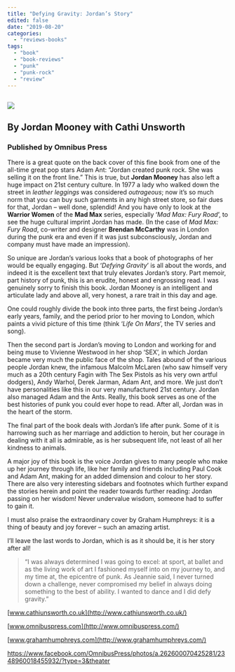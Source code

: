 ```yaml
---
title: "Defying Gravity: Jordan’s Story"
edited: false
date: "2019-08-20"
categories:
  - "reviews-books"
tags:
  - "book"
  - "book-reviews"
  - "punk"
  - "punk-rock"
  - "review"
---
```


## ![](https://www.hellbound.ca/wp-content/uploads/2019/08/Defying-Gravity-Jordan’s-Story.jpg)

## By Jordan Mooney with Cathi Unsworth

### Published by Omnibus Press

There is a great quote on the back cover of this fine book from one of the all-time great pop stars Adam Ant: “Jordan created punk rock. She was selling it on the front line.” This is true, but **Jordan Mooney** has also left a huge impact on 21st century culture. In 1977 a lady who walked down the street in _leather leggings_ was considered _outrageous_; now it’s so much norm that you can buy such garments in any high street store, so fair dues for that, Jordan – well done, splendid! And you have only to look at the **Warrior Women** of the **Mad Max** series, especially ‘_Mad Max: Fury Road_’, to see the huge cultural imprint Jordan has made. (In the case of _Mad Max: Fury Road_, co-writer and designer **Brendan McCarthy** was in London during the punk era and even if it was just subconsciously, Jordan and company must have made an impression).

So unique are Jordan’s various looks that a book of photographs of her would be equally engaging. But ‘_Defying Gravity_’ is all about the words, and indeed it is the excellent text that truly elevates Jordan’s story. Part memoir, part history of punk, this is an erudite, honest and engrossing read. I was genuinely sorry to finish this book. Jordan Mooney is an intelligent and articulate lady and above all, very honest, a rare trait in this day and age.

One could roughly divide the book into three parts, the first being Jordan’s early years, family, and the period prior to her moving to London, which paints a vivid picture of this time (think ‘_Life On Mars_’, the TV series and song). 

Then the second part is Jordan’s moving to London and working for and being muse to Vivienne Westwood in her shop ‘SEX’, in which Jordan became very much the public face of the shop. Tales abound of the various people Jordan knew, the infamous Malcolm McLaren (who saw himself very much as a 20th century Fagin with The Sex Pistols as his very own artful dodgers), Andy Warhol, Derek Jarman, Adam Ant, and more. We just don’t have personalities like this in our very manufactured 21st century. Jordan also managed Adam and the Ants. Really, this book serves as one of the best histories of punk you could ever hope to read. After all, Jordan was in the heart of the storm.

The final part of the book deals with Jordan’s life after punk. Some of it is harrowing such as her marriage and addiction to heroin, but her courage in dealing with it all is admirable, as is her subsequent life, not least of all her kindness to animals.

A major joy of this book is the voice Jordan gives to many people who make up her journey through life, like her family and friends including Paul Cook and Adam Ant, making for an added dimension and colour to her story. There are also very interesting sidebars and footnotes which further expand the stories herein and point the reader towards further reading: Jordan passing on her wisdom! Never undervalue wisdom, someone had to suffer to gain it.

I must also praise the extraordinary cover by Graham Humphreys: it is a thing of beauty and joy forever – such an amazing artist.

I’ll leave the last words to Jordan, which is as it should be, it is her story after all!

> “I was always determined I was going to excel: at sport, at ballet and as the living work of art I fashioned myself into on my journey to, and my time at, the epicentre of punk. As Jeannie said, I never turned down a challenge, never compromised my belief in always doing something to the best of ability. I wanted to dance and I did defy gravity.”

[www.cathiunsworth.co.uk](http://www.cathiunsworth.co.uk/)

[www.omnibuspress.com](http://www.omnibuspress.com/)

[www.grahamhumphreys.com](http://www.grahamhumphreys.com/)

https://www.facebook.com/OmnibusPress/photos/a.262600070425281/2348960018455932/?type=3&theater
